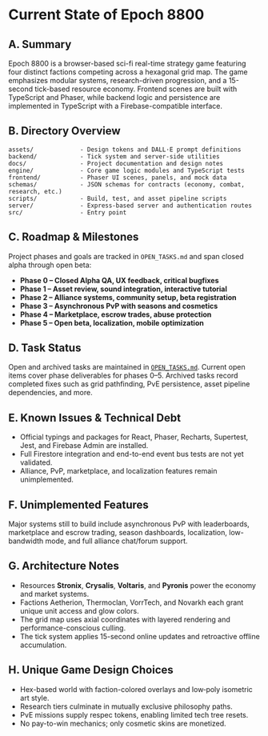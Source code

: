 # Current State of Epoch 8800

## A. Summary
Epoch 8800 is a browser-based sci-fi real-time strategy game featuring four distinct factions competing across a hexagonal grid map. The game emphasizes modular systems, research-driven progression, and a 15-second tick-based resource economy. Frontend scenes are built with TypeScript and Phaser, while backend logic and persistence are implemented in TypeScript with a Firebase-compatible interface.

## B. Directory Overview
```
assets/             - Design tokens and DALL·E prompt definitions
backend/            - Tick system and server-side utilities
docs/               - Project documentation and design notes
engine/             - Core game logic modules and TypeScript tests
frontend/           - Phaser UI scenes, panels, and mock data
schemas/            - JSON schemas for contracts (economy, combat, research, etc.)
scripts/            - Build, test, and asset pipeline scripts
server/             - Express-based server and authentication routes
src/                - Entry point
```

## C. Roadmap & Milestones
Project phases and goals are tracked in `OPEN_TASKS.md` and span closed alpha through open beta:
- **Phase 0 – Closed Alpha QA, UX feedback, critical bugfixes**
- **Phase 1 – Asset review, sound integration, interactive tutorial**
- **Phase 2 – Alliance systems, community setup, beta registration**
- **Phase 3 – Asynchronous PvP with seasons and cosmetics**
- **Phase 4 – Marketplace, escrow trades, abuse protection**
- **Phase 5 – Open beta, localization, mobile optimization**

## D. Task Status
Open and archived tasks are maintained in [`OPEN_TASKS.md`](OPEN_TASKS.md). Current open items cover phase deliverables for phases 0–5. Archived tasks record completed fixes such as grid pathfinding, PvE persistence, asset pipeline dependencies, and more.

## E. Known Issues & Technical Debt
- Official typings and packages for React, Phaser, Recharts, Supertest, Jest, and Firebase Admin are installed.
- Full Firestore integration and end-to-end event bus tests are not yet validated.
- Alliance, PvP, marketplace, and localization features remain unimplemented.

## F. Unimplemented Features
Major systems still to build include asynchronous PvP with leaderboards, marketplace and escrow trading, season dashboards, localization, low-bandwidth mode, and full alliance chat/forum support.

## G. Architecture Notes
- Resources **Stronix**, **Crysalis**, **Voltaris**, and **Pyronis** power the economy and market systems.
- Factions Aetherion, Thermoclan, VorrTech, and Novarkh each grant unique unit access and glow colors.
- The grid map uses axial coordinates with layered rendering and performance-conscious culling.
- The tick system applies 15-second online updates and retroactive offline accumulation.

## H. Unique Game Design Choices
- Hex-based world with faction-colored overlays and low‑poly isometric art style.
- Research tiers culminate in mutually exclusive philosophy paths.
- PvE missions supply respec tokens, enabling limited tech tree resets.
- No pay-to-win mechanics; only cosmetic skins are monetized.

